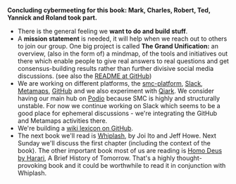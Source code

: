 **Concluding cybermeeting for this book: Mark, Charles, Robert, Ted, Yannick and Roland took part.** 

- There is the general feeling we **want to do and build stuff**. 
- A **mission statement** is needed, it will help when we reach out to others to join our group. One big project is called **The Grand Unification:** an overview, (also in the form of) a mindmap, of the tools and initiatives out there which enable people to give real answers to real questions and get consensus-building results rather than further divisive social media discussions. (see also the [README at GitHub](https://github.com/impactRI-Ltd/Grand-Unification/blob/master/README.md))
- We are working on different platforms, the [smc-platform](https://smcforum.holocene.cc/),  [Slack](https://hrualumni.slack.com), [Metamaps](https://metamaps.cc/maps/2761), [GitHub](https://github.com/impactRI-Ltd/Grand-Unification) and we also experiment with [Qiark](https://www.qiark.com/index.php). We consider having our main hub on [Podio](https://podio.com/) because SMC is highly and structurally unstable. For now we continue working on Slack which seems to be a good place for ephemeral discussions - we're integrating the GitHub and Metamaps activities there. 
- We're building a [wiki lexicon on GitHub](https://github.com/impactRI-Ltd/Grand-Unification/wiki/Lexicon). 
- The next book we'll read is [Whiplash](http://boingboing.net/2016/12/06/whiplash-joi-itos-nine-prin.html), by Joi Ito and Jeff Howe. Next Sunday we'll discuss the first chapter (including the context of the book). The other important book most of us are reading is [Homo Deus by Harari](https://www.theguardian.com/books/2016/sep/11/homo-deus-brief-history-tomorrow-yuval-noah-harari-review), A Brief History of Tomorrow. That's a highly thought-provoking book and it could be worthwhile to read it in conjunction with Whiplash.